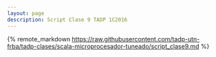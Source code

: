 ```yaml
---
layout: page
description: Script Clase 9 TADP 1C2016
---
```


{% remote_markdown https://raw.githubusercontent.com/tadp-utn-frba/tadp-clases/scala-microprocesador-tuneado/script_clase9.md %}
